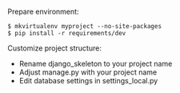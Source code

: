 Prepare environment:

	$ mkvirtualenv myproject --no-site-packages
	$ pip install -r requirements/dev

Customize project structure:

* Rename django_skeleton to your project name
* Adjust manage.py with your project name
* Edit database settings in settings_local.py
